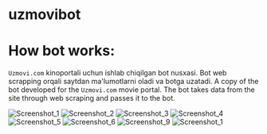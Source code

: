# uzmovibot

# How bot works: 
`Uzmovi.com` kinoportali uchun ishlab chiqilgan bot nusxasi. Bot web scrapping orqali saytdan ma'lumotlarni oladi va botga uzatadi.
A copy of the bot developed for the `Uzmovi.com` movie portal. The bot takes data from the site through web scraping and passes it to the bot.



![Screenshot_1](https://user-images.githubusercontent.com/99737165/230449653-d7aaa3a1-a268-43ad-80ec-2603c20adce1.png)
![Screenshot_2](https://user-images.githubusercontent.com/99737165/230449707-de666441-ac8c-4322-96d6-410f705df055.png)
![Screenshot_3](https://user-images.githubusercontent.com/99737165/230449728-60561f57-d563-450f-b6f5-c00240a8e7b4.png)
![Screenshot_4](https://user-images.githubusercontent.com/99737165/230449731-5097c3fd-03d9-45d2-808c-3c7df9c6e8c8.png)
![Screenshot_5](https://user-images.githubusercontent.com/99737165/230449738-e383db04-2498-474a-a8bb-735d0d9d042c.png)
![Screenshot_6](https://user-images.githubusercontent.com/99737165/230449760-8aa4d65e-0cf4-43f8-aac1-db276df5dbf1.png)
![Screenshot_9](https://user-images.githubusercontent.com/99737165/230449803-42ff68a0-1ea7-4bc1-baa7-7c68ef5e1282.png)
![Screenshot_1](https://user-images.githubusercontent.com/99737165/230449851-c95395b8-daa5-4d7c-b5fe-a400cfa588ae.png)
